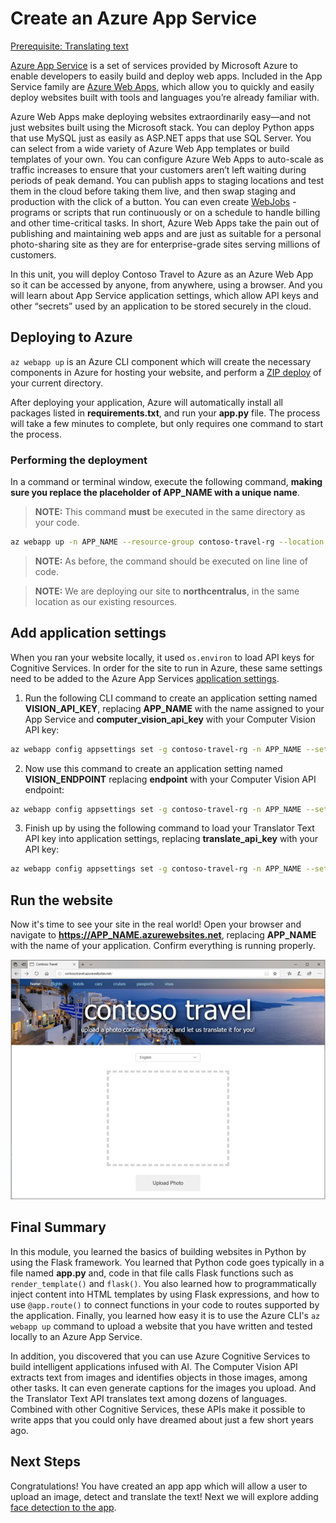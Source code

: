 # Create an Azure App Service

[Prerequisite: Translating text](./translator.md)

[Azure App Service](https://azure.microsoft.com/documentation/articles/app-service-value-prop-what-is/) is a set of services provided by Microsoft Azure to enable developers to easily build and deploy web apps. Included in the App Service family are [Azure Web Apps](https://azure.microsoft.com/documentation/articles/app-service-web-overview/), which allow you to quickly and easily deploy websites built with tools and languages you’re already familiar with.

Azure Web Apps make deploying websites extraordinarily easy—and not just websites built using the Microsoft stack. You can deploy Python apps that use MySQL just as easily as ASP.NET apps that use SQL Server. You can select from a wide variety of Azure Web App templates or build templates of your own. You can configure Azure Web Apps to auto-scale as traffic increases to ensure that your customers aren’t left waiting during periods of peak demand. You can publish apps to staging locations and test them in the cloud before taking them live, and then swap staging and production with the click of a button. You can even create [WebJobs](https://docs.microsoft.com/azure/app-service/webjobs-create) - programs or scripts that run continuously or on a schedule to handle billing and other time-critical tasks. In short, Azure Web Apps take the pain out of publishing and maintaining web apps and are just as suitable for a personal photo-sharing site as they are for enterprise-grade sites serving millions of customers.

In this unit, you will deploy Contoso Travel to Azure as an Azure Web App so it can be accessed by anyone, from anywhere, using a browser. And you will learn about App Service application settings, which allow API keys and other “secrets” used by an application to be stored securely in the cloud.

## Deploying to Azure

`az webapp up` is an Azure CLI component which will create the necessary components in Azure for hosting your website, and perform a [ZIP deploy](https://docs.microsoft.com/azure/app-service/deploy-zip) of your current directory.

After deploying your application, Azure will automatically install all packages listed in **requirements.txt**, and run your **app.py** file. The process will take a few minutes to complete, but only requires one command to start the process.

### Performing the deployment

In a command or terminal window, execute the following command, **making sure you replace the placeholder of APP_NAME with a unique name**.

> **NOTE:** This command **must** be executed in the same directory as your code.

``` bash
az webapp up -n APP_NAME --resource-group contoso-travel-rg --location northcentralus
```

> **NOTE:** As before, the command should be executed on line line of code.

> **NOTE:** We are deploying our site to **northcentralus**, in the same location as our existing resources.

## Add application settings

When you ran your website locally, it used `os.environ` to load API keys for Cognitive Services. In order for the site to run in Azure, these same settings need to be added to the Azure App Services [application settings](https://docs.microsoft.com/azure/app-service/configure-common).

1. Run the following CLI command to create an application setting named **VISION_API_KEY**, replacing **APP_NAME** with the name assigned to your App Service and **computer_vision_api_key** with your Computer Vision API key:

``` bash
az webapp config appsettings set -g contoso-travel-rg -n APP_NAME --settings VISION_KEY=computer_vision_api_key
```

2. Now use this command to create an application setting named **VISION_ENDPOINT** replacing **endpoint** with your Computer Vision API endpoint:

``` bash
az webapp config appsettings set -g contoso-travel-rg -n APP_NAME --settings VISION_ENDPOINT=endpoint
```

3. Finish up by using the following command to load your Translator Text API key into application settings, replacing **translate_api_key** with your API key:

``` bash
az webapp config appsettings set -g contoso-travel-rg -n APP_NAME --settings TRANSLATE_API_KEY=translate_api_key
```

## Run the website

Now it's time to see your site in the real world! Open your browser and navigate to **https://APP_NAME.azurewebsites.net**, replacing **APP_NAME** with the name of your application. Confirm everything is running properly.

![Screenshot of application deployed](../images/vision_deployed.png)

## Final Summary

In this module, you learned the basics of building websites in Python by using the Flask framework. You learned that Python code goes typically in a file named **app.py** and, code in that file calls Flask functions such as `render_template()` and `flask()`. You also learned how to programmatically inject content into HTML templates by using Flask expressions, and how to use `@app.route()` to connect functions in your code to routes supported by the application. Finally, you learned how easy it is to use the Azure CLI's `az webapp up` command to upload a website that you have written and tested locally to an Azure App Service.

In addition, you discovered that you can use Azure Cognitive Services to build intelligent applications infused with AI. The Computer Vision API extracts text from images and identifies objects in those images, among other tasks. It can even generate captions for the images you upload. And the Translator Text API translates text among dozens of languages. Combined with other Cognitive Services, these APIs make it possible to write apps that you could only have dreamed about just a few short years ago.

## Next Steps 

Congratulations! You have created an app app which will allow a user to upload an image, detect and translate the text! Next we will explore adding [face detection to the app](../face-api/README.md).

